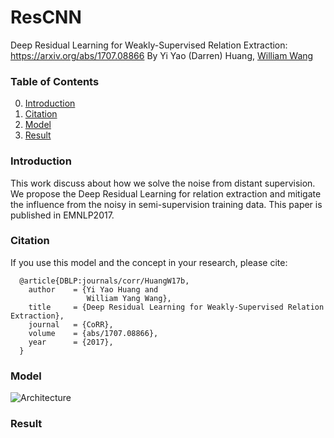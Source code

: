 # ResCNN
 Deep Residual Learning for Weakly-Supervised Relation Extraction: https://arxiv.org/abs/1707.08866
 By Yi Yao (Darren) Huang, [William Wang](https://www.cs.ucsb.edu/~william/)
 
### Table of Contents
0. [Introduction](#introduction)
0. [Citation](#citation)
0. [Model](#model)
0. [Result](#result)

### Introduction
This work discuss about how we solve the noise from distant supervision. 
We propose the Deep Residual Learning for relation extraction and mitigate the influence from the noisy in semi-supervision training data.
This paper is published in EMNLP2017.

### Citation
If you use this model and the concept in your research, please cite:

      @article{DBLP:journals/corr/HuangW17b,
        author    = {Yi Yao Huang and
                     William Yang Wang},
        title     = {Deep Residual Learning for Weakly-Supervised Relation Extraction},
        journal   = {CoRR},
        volume    = {abs/1707.08866},
        year      = {2017},
      }

### Model
![Architecture]()


### Result
